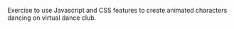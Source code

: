 Exercise to use Javascript and CSS features to create animated characters dancing on virtual dance club.
